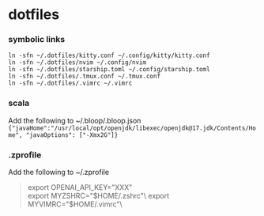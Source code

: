 # dotfiles

### symbolic links
`ln -sfn ~/.dotfiles/kitty.conf ~/.config/kitty/kitty.conf`\
`ln -sfn ~/.dotfiles/nvim ~/.config/nvim`\
`ln -sfn ~/.dotfiles/starship.toml ~/.config/starship.toml`\
`ln -sfn ~/.dotfiles/.tmux.conf ~/.tmux.conf`\
`ln -sfn ~/.dotfiles/.vimrc ~/.vimrc`


### scala
Add the following to ~/.bloop/.bloop.json\
`{"javaHome":"/usr/local/opt/openjdk/libexec/openjdk@17.jdk/Contents/Home", "javaOptions": ["-Xmx2G"]}`

### .zprofile
Add the following to ~/.zprofile
>export OPENAI_API_KEY="XXX"\
export MYZSHRC="$HOME/.zshrc"\
export MYVIMRC="$HOME/.vimrc"\
